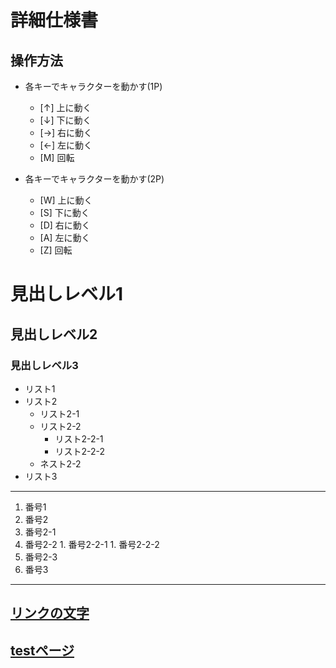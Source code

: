 # 詳細仕様書

## 操作方法
- 各キーでキャラクターを動かす(1P)
    - [↑] 上に動く
    - [↓] 下に動く
    - [→] 右に動く
    - [←] 左に動く
    - [M] 回転
   
- 各キーでキャラクターを動かす(2P)
    - [W] 上に動く
    - [S] 下に動く
    - [D] 右に動く
    - [A] 左に動く
    - [Z] 回転

# 見出しレベル1
## 見出しレベル2
### 見出しレベル3

- リスト1
- リスト2
  - リスト2-1
  - リスト2-2
    - リスト2-2-1
    - リスト2-2-2
  - ネスト2-2
- リスト3
---
1. 番号1
1. 番号2
  1. 番号2-1
  1. 番号2-2
    1. 番号2-2-1
    1. 番号2-2-2
  1. 番号2-3
1. 番号3

---
[リンクの文字](https://www.google.co.jp/)
---
[testページ](./test.html)
---
